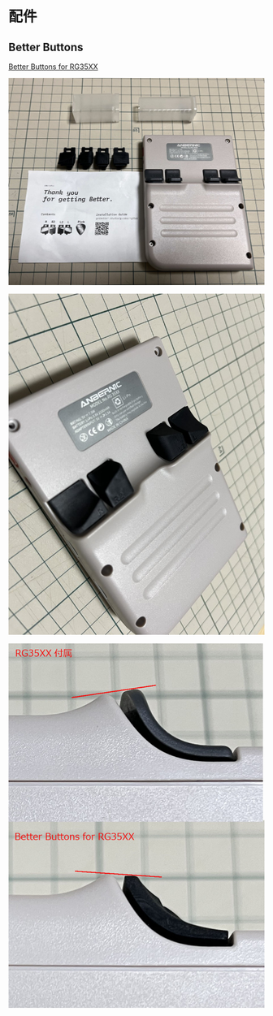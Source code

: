 # 配件

## Better Buttons

[Better Buttons for RG35XX](https://min.togetter.com/K4S9dUP)

![](./images/better_buttons.jpg)

![](./images/better_buttons_2.jpg)

![](./images/better_buttons_3.jpg)

